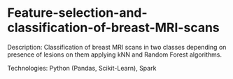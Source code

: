 # Feature-selection-and-classification-of-breast-MRI-scans

Description: Classification of breast MRI scans in two classes depending on
presence of lesions on them applying kNN and Random Forest algorithms.

Technologies: Python (Pandas, Scikit-Learn), Spark
